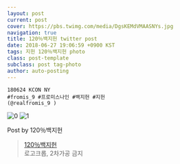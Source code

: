 ```yaml
---
layout: post
current: post
cover: https://pbs.twimg.com/media/DgsKEMdVMAASNYs.jpg
navigation: true
title: 120％백지헌 twitter post
date: 2018-06-27 19:06:59 +0900 KST
tags: 지헌 120％백지헌 photo
class: post-template
subclass: post tag-photo
author: auto-posting
---
```


```  
180624 KCON NY  
#fromis_9 #프로미스나인 #백지헌 #지헌  
(@realfromis_9 )  

```

![0](https://pbs.twimg.com/media/DgsKAWaUEAIY283.jpg)
![1](https://pbs.twimg.com/media/DgsKEMdVMAASNYs.jpg)


Post by 120％백지헌

> [120％백지헌](https://twitter.com/JIHEON_120)  
  로고크롭, 2차가공 금지